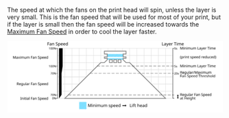 The speed at which the fans on the print head will spin, unless the layer is very small. This is the fan speed that will be used for most of your print, but if the layer is small then the fan speed will be increased towards the [Maximum Fan Speed](cool_fan_speed_max) in order to cool the layer faster.

![Which fan speed is used where](images/cool_fan_speed.svg)